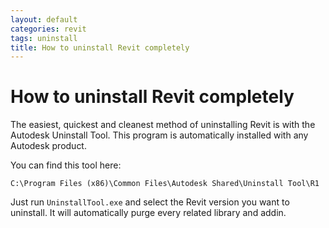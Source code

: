 ```yaml
---
layout: default
categories: revit
tags: uninstall
title: How to uninstall Revit completely
---
```


# How to uninstall Revit completely

The easiest, quickest and cleanest method of uninstalling Revit is with the Autodesk Uninstall Tool. This program is automatically installed with any Autodesk product. 

You can find this tool here: 

```
C:\Program Files (x86)\Common Files\Autodesk Shared\Uninstall Tool\R1
```

Just run `UninstallTool.exe` and select the Revit version you want to uninstall. It will automatically purge every related library and addin.

